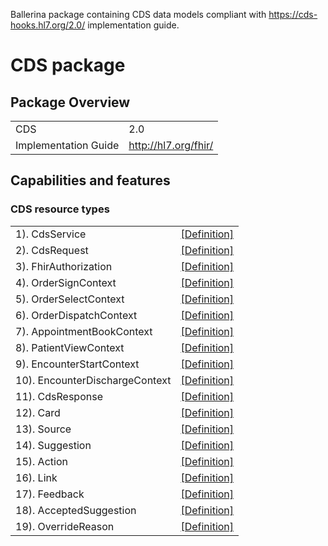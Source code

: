 Ballerina package containing CDS data models
compliant with https://cds-hooks.hl7.org/2.0/ implementation guide.

# CDS package

## Package Overview

|                      |                        |
|----------------------|------------------------|
| CDS                  | 2.0                    |
| Implementation Guide | http://hl7.org/fhir/   |

## Capabilities and features

### CDS resource types

|                  |                                             |
|------------------|---------------------------------------------|
| 1). CdsService | [[Definition]][s1] |
| 2). CdsRequest | [[Definition]][s2] |
| 3). FhirAuthorization | [[Definition]][s3] |
| 4). OrderSignContext | [[Definition]][s4] |
| 5). OrderSelectContext | [[Definition]][s5] |
| 6). OrderDispatchContext | [[Definition]][s6] |
| 7). AppointmentBookContext | [[Definition]][s7] |
| 8). PatientViewContext | [[Definition]][s8] |
| 9). EncounterStartContext | [[Definition]][s9] |
| 10). EncounterDischargeContext | [[Definition]][s10] |
| 11). CdsResponse | [[Definition]][s11] |
| 12). Card | [[Definition]][s12] |
| 13). Source | [[Definition]][s13] |
| 14). Suggestion | [[Definition]][s14] |
| 15). Action | [[Definition]][s15] |
| 16). Link | [[Definition]][s16] |
| 17). Feedback | [[Definition]][s17] |
| 18). AcceptedSuggestion | [[Definition]][s18] |
| 19). OverrideReason | [[Definition]][s19] |

[s1]: https://cds-hooks.hl7.org/2.0/#response
[s2]: https://cds-hooks.hl7.org/2.0/#http-request_1
[s3]: https://cds-hooks.hl7.org/2.0/#passing-the-access-token-to-the-cds-service
[s4]: https://cds-hooks.hl7.org/hooks/order-sign/STU1/order-sign/
[s5]: https://cds-hooks.hl7.org/hooks/order-select/STU1/order-select/
[s6]: https://cds-hooks.hl7.org/hooks/order-dispatch/STU1/order-dispatch/
[s7]: https://cds-hooks.hl7.org/hooks/appointment-book/STU1/appointment-book/
[s8]: https://cds-hooks.hl7.org/hooks/patient-view/STU1/patient-view/
[s9]: https://cds-hooks.hl7.org/hooks/encounter-start/STU1/encounter-start/
[s10]: https://cds-hooks.hl7.org/hooks/encounter-discharge/STU1/encounter-discharge/
[s11]: https://cds-hooks.hl7.org/2.0/#http-response
[s12]: https://cds-hooks.hl7.org/2.0/#card-attributes
[s13]: https://cds-hooks.hl7.org/2.0/#sources
[s14]: https://cds-hooks.hl7.org/2.0/#suggestion
[s15]: https://cds-hooks.hl7.org/2.0/#action
[s16]: https://cds-hooks.hl7.org/2.0/#link
[s17]: https://cds-hooks.hl7.org/2.0/#feedback
[s18]: https://cds-hooks.hl7.org/2.0/#suggestion-accepted
[s19]: https://cds-hooks.hl7.org/2.0/#overridereason
